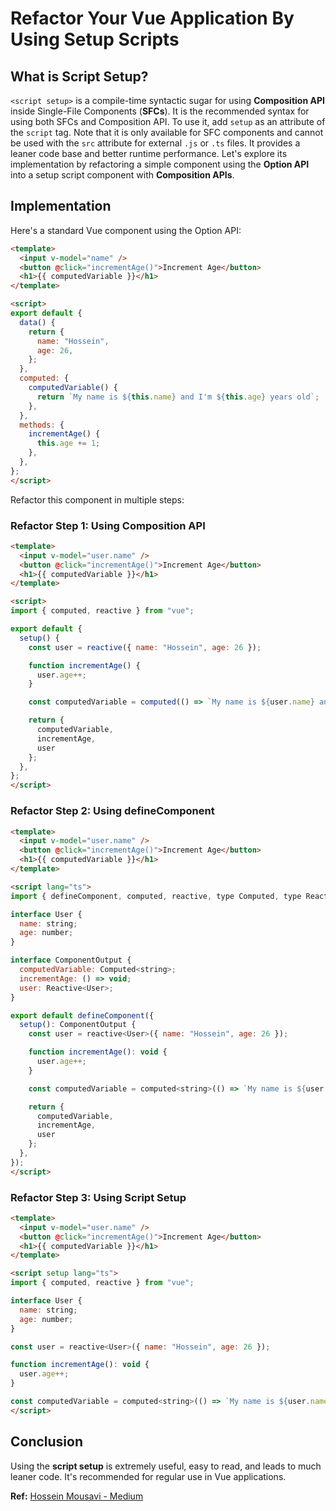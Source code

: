 # Refactor Your Vue Application By Using Setup Scripts

## What is Script Setup?

`<script setup>` is a compile-time syntactic sugar for using **Composition API** inside Single-File Components (**SFCs**). It is the recommended syntax for using both SFCs and Composition API. To use it, add `setup` as an attribute of the `script` tag. Note that it is only available for SFC components and cannot be used with the `src` attribute for external `.js` or `.ts` files. It provides a leaner code base and better runtime performance. Let's explore its implementation by refactoring a simple component using the **Option API** into a setup script component with **Composition APIs**.

## Implementation

Here's a standard Vue component using the Option API:

```html
<template>
  <input v-model="name" />
  <button @click="incrementAge()">Increment Age</button>
  <h1>{{ computedVariable }}</h1>
</template>

<script>
export default {
  data() {
    return {
      name: "Hossein",
      age: 26,
    };
  },
  computed: {
    computedVariable() {
      return `My name is ${this.name} and I'm ${this.age} years old`;
    },
  },
  methods: {
    incrementAge() {
      this.age += 1;
    },
  },
};
</script>
```

Refactor this component in multiple steps:

### Refactor Step 1: Using Composition API

```html
<template>
  <input v-model="user.name" />
  <button @click="incrementAge()">Increment Age</button>
  <h1>{{ computedVariable }}</h1>
</template>

<script>
import { computed, reactive } from "vue";

export default {
  setup() {
    const user = reactive({ name: "Hossein", age: 26 });

    function incrementAge() {
      user.age++;
    }

    const computedVariable = computed(() => `My name is ${user.name} and I'm ${user.age} years old`);

    return {
      computedVariable,
      incrementAge,
      user
    };
  },
};
</script>
```

### Refactor Step 2: Using defineComponent

```html
<template>
  <input v-model="user.name" />
  <button @click="incrementAge()">Increment Age</button>
  <h1>{{ computedVariable }}</h1>
</template>

<script lang="ts">
import { defineComponent, computed, reactive, type Computed, type Reactive } from "vue";

interface User {
  name: string;
  age: number;
}

interface ComponentOutput {
  computedVariable: Computed<string>;
  incrementAge: () => void;
  user: Reactive<User>;
}

export default defineComponent({
  setup(): ComponentOutput {
    const user = reactive<User>({ name: "Hossein", age: 26 });

    function incrementAge(): void {
      user.age++;
    }

    const computedVariable = computed<string>(() => `My name is ${user.name} and I'm ${user.age} years old`);

    return {
      computedVariable,
      incrementAge,
      user
    };
  },
});
</script>
```

### Refactor Step 3: Using Script Setup

```html
<template>
  <input v-model="user.name" />
  <button @click="incrementAge()">Increment Age</button>
  <h1>{{ computedVariable }}</h1>
</template>

<script setup lang="ts">
import { computed, reactive } from "vue";

interface User {
  name: string;
  age: number;
}

const user = reactive<User>({ name: "Hossein", age: 26 });

function incrementAge(): void {
  user.age++;
}

const computedVariable = computed<string>(() => `My name is ${user.name} and I'm ${user.age} years old`);
</script>
```

## Conclusion

Using the **script setup** is extremely useful, easy to read, and leads to much leaner code. It's recommended for regular use in Vue applications.

**Ref:** [Hossein Mousavi - Medium](https://itnext.io/refactor-your-vue-application-by-using-setup-scripts-f4d68853d75e)
